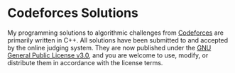 # Codeforces Solutions

My programming solutions to algorithmic challenges from [Codeforces](https://codeforces.com) are primarily written in C++. All solutions have been submitted to and accepted by the online judging system. They are now published under the [GNU General Public License v3.0](LICENSE), and you are welcome to use, modify, or distribute them in accordance with the license terms.
